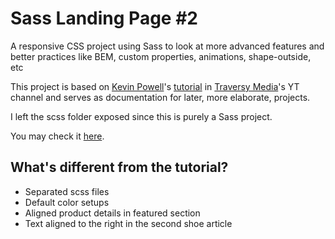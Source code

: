 # Sass Landing Page #2

A responsive CSS project using Sass to look at more advanced features and better practices like BEM, custom properties, animations, shape-outside, etc

This project is based on [Kevin Powell](https://github.com/kevin-powell)'s [tutorial](https://www.youtube.com/watch?v=X1dz0xRbSJc) in [Traversy Media](https://www.youtube.com/channel/UC29ju8bIPH5as8OGnQzwJyA)'s YT channel and serves as documentation for later, more elaborate, projects.

I left the scss folder exposed since this is purely a Sass project.

You may check it [here](https://shoe-landingpg.hostman.site/).

## What's different from the tutorial?

* Separated scss files 
* Default color setups
* Aligned product details in featured section
* Text aligned to the right in the second shoe article
